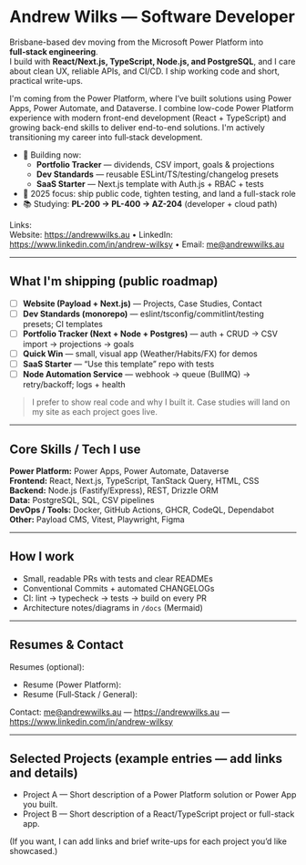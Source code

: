 # Andrew Wilks — Software Developer

Brisbane-based dev moving from the Microsoft Power Platform into **full‑stack engineering**.  
I build with **React/Next.js, TypeScript, Node.js, and PostgreSQL**, and I care about clean UX, reliable APIs, and CI/CD. I ship working code and short, practical write-ups.

I'm coming from the Power Platform, where I’ve built solutions using Power Apps, Power Automate, and Dataverse. I combine low-code Power Platform experience with modern front-end development (React + TypeScript) and growing back-end skills to deliver end-to-end solutions. I'm actively transitioning my career into full‑stack development.

- 🔭 Building now:
  - **Portfolio Tracker** — dividends, CSV import, goals & projections
  - **Dev Standards** — reusable ESLint/TS/testing/changelog presets
  - **SaaS Starter** — Next.js template with Auth.js + RBAC + tests
- 🎯 2025 focus: ship public code, tighten testing, and land a full-stack role
- 📚 Studying: **PL-200 → PL-400 → AZ-204** (developer + cloud path)

Links:  
Website: https://andrewwilks.au • LinkedIn: https://www.linkedin.com/in/andrew-wilksy • Email: me@andrewwilks.au

---

## What I'm shipping (public roadmap)

- [ ] **Website (Payload + Next.js)** — Projects, Case Studies, Contact
- [ ] **Dev Standards (monorepo)** — eslint/tsconfig/commitlint/testing presets; CI templates
- [ ] **Portfolio Tracker (Next + Node + Postgres)** — auth + CRUD → CSV import → projections → goals
- [ ] **Quick Win** — small, visual app (Weather/Habits/FX) for demos
- [ ] **SaaS Starter** — “Use this template” repo with tests
- [ ] **Node Automation Service** — webhook → queue (BullMQ) → retry/backoff; logs + health

> I prefer to show real code and why I built it. Case studies will land on my site as each project goes live.

---

## Core Skills / Tech I use

**Power Platform:** Power Apps, Power Automate, Dataverse  
**Frontend:** React, Next.js, TypeScript, TanStack Query, HTML, CSS  
**Backend:** Node.js (Fastify/Express), REST, Drizzle ORM  
**Data:** PostgreSQL, SQL, CSV pipelines  
**DevOps / Tools:** Docker, GitHub Actions, GHCR, CodeQL, Dependabot  
**Other:** Payload CMS, Vitest, Playwright, Figma

---

## How I work

- Small, readable PRs with tests and clear READMEs  
- Conventional Commits + automated CHANGELOGs  
- CI: lint → typecheck → tests → build on every PR  
- Architecture notes/diagrams in `/docs` (Mermaid)

---

## Resumes & Contact

Resumes (optional):  
- Resume (Power Platform): <INSERT URL>  
- Resume (Full‑Stack / General): <INSERT URL>

Contact: me@andrewwilks.au — https://andrewwilks.au — https://www.linkedin.com/in/andrew-wilksy

---

## Selected Projects (example entries — add links and details)
- Project A — Short description of a Power Platform solution or Power App you built.  
- Project B — Short description of a React/TypeScript project or full-stack app.  

(If you want, I can add links and brief write-ups for each project you’d like showcased.)
